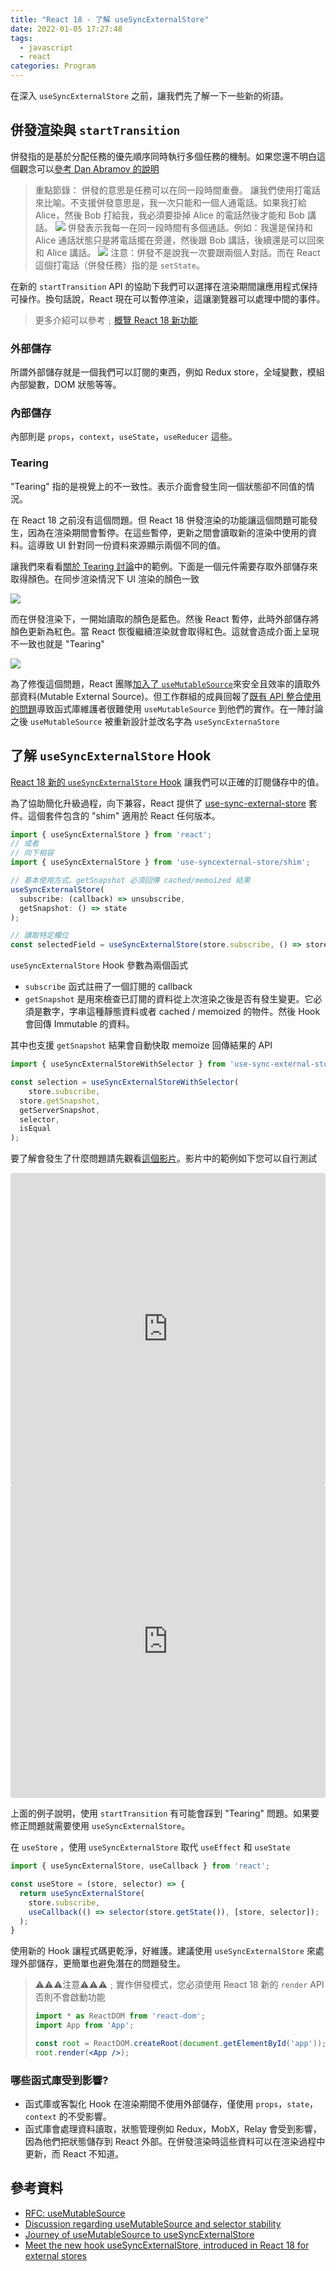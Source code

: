 ```yaml
---
title: "React 18 - 了解 useSyncExternalStore"
date: 2022-01-05 17:27:48
tags:
  - javascript
  - react
categories: Program
---
```



在深入 `useSyncExternalStore` 之前，讓我們先了解一下一些新的術語。

## 併發渲染與 `startTransition`

併發指的是基於分配任務的優先順序同時執行多個任務的機制。如果您還不明白這個觀念可以[參考 Dan Abramov 的說明](https://github.com/reactwg/react-18/discussions/46#discussioncomment-846786)

<!-- more -->

> 重點節錄：
> 併發的意思是任務可以在同一段時間重疊。
> 讓我們使用打電話來比喻。不支援併發意思是，我一次只能和一個人通電話。如果我打給 Alice，然後 Bob 打給我，我必須要掛掉 Alice 的電話然後才能和 Bob 講話。
> ![](https://user-images.githubusercontent.com/810438/121394782-9be1e380-c949-11eb-87b0-40cd17a1a7b0.png)
> 併發表示我每一在同一段時間有多個通話。例如：我還是保持和 Alice 通話狀態只是將電話擺在旁邊，然後跟 Bob 講話，後續還是可以回來和 Alice 講話。
> ![](https://user-images.githubusercontent.com/810438/121394880-b4ea9480-c949-11eb-989e-06a95edb8e76.png)
> 注意：併發不是說我一次要跟兩個人對話。而在 React 這個打電話（併發任務）指的是 `setState`。

在新的 `startTransition` API 的協助下我們可以選擇在渲染期間讓應用程式保持可操作。換句話說，React 現在可以暫停渲染，這讓瀏覽器可以處理中間的事件。

> 更多介紹可以參考﹔[概覽 React 18 新功能](https://andyyou.github.io/2021/10/14/whats-new-in-react-18/)

### 外部儲存

所謂外部儲存就是一個我們可以訂閱的東西，例如 Redux store，全域變數，模組內部變數，DOM 狀態等等。

### 內部儲存

內部則是 `props`，`context`，`useState`，`useReducer` 這些。

### Tearing

"Tearing" 指的是視覺上的不一致性。表示介面會發生同一個狀態卻不同值的情況。

在 React 18 之前沒有這個問題。但 React 18 併發渲染的功能讓這個問題可能發生，因為在渲染期間會暫停。在這些暫停，更新之間會讀取新的渲染中使用的資料。這導致 UI 針對同一份資料來源顯示兩個不同的值。

讓我們來看看[關於 Tearing 討論](https://github.com/reactwg/react-18/discussions/69)中的範例。下面是一個元件需要存取外部儲存來取得顏色。在同步渲染情況下 UI 渲染的顏色一致

![](https://user-images.githubusercontent.com/2440089/124805929-23f7e080-df2a-11eb-99c7-776812e89908.png)

而在併發渲染下，一開始讀取的顏色是藍色。然後 React  暫停，此時外部儲存將顏色更新為紅色。當 React 恢復繼續渲染就會取得紅色。這就會造成介面上呈現不一致也就是 "Tearing"

![](https://user-images.githubusercontent.com/2440089/124805949-29edc180-df2a-11eb-9621-4cd9c5d0bc5c.png)

為了修復這個問題，React 團隊[加入了 `useMutableSource`](https://github.com/reactjs/rfcs/blob/main/text/0147-use-mutable-source.md)來安全且效率的讀取外部資料(Mutable External Source)。但工作群組的成員回報了[既有 API 整合使用的問題](https://github.com/reactwg/react-18/discussions/84)導致函式庫維護者很難使用 `useMutableSource` 到他們的實作。在一陣討論之後 `useMutableSource` 被重新設計並改名字為 `useSyncExternaStore`

## 了解 `useSyncExternalStore` Hook

[React 18 新的 `useSyncExternalStore` Hook](https://github.com/reactwg/react-18/discussions/86) 讓我們可以正確的訂閱儲存中的值。

為了協助簡化升級過程，向下兼容，React 提供了 [use-sync-external-store](https://www.npmjs.com/package/use-sync-external-store) 套件。這個套件包含的  "shim"  適用於 React 任何版本。

 ```jsx mark:3
 import { useSyncExternalStore } from 'react';
 // 或者
 // 向下相容
 import { useSyncExternalStore } from 'use-syncexternal-store/shim';
 
 // 基本使用方式。getSnapshot 必須回傳 cached/memoized 結果
 useSyncExternalStore(
   subscribe: (callback) => unsubscribe,
   getSnapshot: () => state
 );
 
 // 讀取特定欄位
 const selectedField = useSyncExternalStore(store.subscribe, () => store.getSnapshot().selectedField);
 ```

`useSyncExternalStore` Hook 參數為兩個函式

* `subscribe` 函式註冊了一個訂閱的 callback
* `getSnapshot` 是用來檢查已訂閱的資料從上次渲染之後是否有發生變更。它必須是數字，字串這種靜態資料或者 cached / memoized 的物件。然後 Hook 會回傳 Immutable 的資料。

其中也支援 `getSnapshot` 結果會自動快取 memoize  回傳結果的 API

```jsx
import { useSyncExternalStoreWithSelector } from 'use-sync-external-store/with-selector';

const selection = useSyncExternalStoreWithSelector(
	store.subscribe,
  store.getSnapshot,
  getServerSnapshot,
  selector,
  isEqual
);
```

要了解會發生了什麼問題請先觀看[這個影片](https://www.youtube.com/watch?v=oPfSC5bQPR8&t=453s)。影片中的範例如下您可以自行測試

<iframe src="https://codesandbox.io/embed/use-sync-external-store-demo-errors-9bu29?fontsize=14&hidenavigation=1&theme=dark&view=editor"
     style="width:100%; height:500px; border:0; border-radius: 4px; overflow:hidden;"
     title="use-sync-external-store-demo-errors"
     allow="accelerometer; ambient-light-sensor; camera; encrypted-media; geolocation; gyroscope; hid; microphone; midi; payment; usb; vr; xr-spatial-tracking"
     sandbox="allow-forms allow-modals allow-popups allow-presentation allow-same-origin allow-scripts"
   ></iframe>

<iframe src="https://codesandbox.io/embed/use-sync-external-store-demo-1-voq56?fontsize=14&hidenavigation=1&theme=dark&view=editor"
     style="width:100%; height:500px; border:0; border-radius: 4px; overflow:hidden;"
     title="use-sync-external-store-demo-1"
     allow="accelerometer; ambient-light-sensor; camera; encrypted-media; geolocation; gyroscope; hid; microphone; midi; payment; usb; vr; xr-spatial-tracking"
     sandbox="allow-forms allow-modals allow-popups allow-presentation allow-same-origin allow-scripts"
   ></iframe>

上面的例子說明，使用 `startTransition` 有可能會踩到 "Tearing" 問題。如果要修正問題就需要使用 `useSyncExternalStore`。

在 `useStore` ，使用 `useSyncExternalStore` 取代 `useEffect` 和 `useState`

```jsx
import { useSyncExternalStore, useCallback } from 'react';

const useStore = (store, selector) => {
  return useSyncExternalStore(
  	store.subscribe,
    useCallback(() => selector(store.getState()), [store, selector]);
  );
}
```

使用新的 Hook 讓程式碼更乾淨，好維護。建議使用 `useSyncExternalStore` 來處理外部儲存，更簡單也避免潛在的問題發生。

> ⚠️⚠️⚠️注意⚠️⚠️⚠️﹔實作併發模式，您必須使用 React 18 新的 `render` API 否則不會啟動功能
>
> ```jsx
> import * as ReactDOM from 'react-dom';
> import App from 'App';
> 
> const root = ReactDOM.createRoot(document.getElementById('app'));
> root.render(<App />);
> ```

### 哪些函式庫受到影響?

* 函式庫或客製化 Hook 在渲染期間不使用外部儲存，僅使用 `props`，`state`，`context` 的不受影響。
* 函式庫會處理資料讀取，狀態管理例如 Redux，MobX，Relay 會受到影響，因為他們把狀態儲存到 React 外部。在併發渲染時這些資料可以在渲染過程中更新，而 React 不知道。 

## 參考資料

* [RFC: useMutableSource](https://github.com/reactjs/rfcs/pull/147)
* [Discussion regarding useMutableSource and selector stability](https://github.com/reactwg/react-18/discussions/84)
* [Journey of useMutableSource to useSyncExternalStore](https://github.com/reactwg/react-18/discussions/86)
* [Meet the new hook useSyncExternalStore, introduced in React 18 for external stores](https://blog.saeloun.com/2021/12/30/react-18-usesyncexternalstore-api?ck_subscriber_id=887777478)